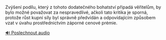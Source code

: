 
Zvýšení podílu, který z tohoto dodatečného bohatství připadá věřitelům, by bylo možné považovat za nespravedlivé, ačkoli tato kritika je sporná, protože růst kupní síly byl správně předvídán a odpovídajícím způsobem vzat v úvahu prostřednictvím záporné cenové prémie.

[🔊 Poslechnout audio](/data/7-paragraphs/audio/chapter_79/para_013-Zven-podlu-kter-z-tohoto-dodatenho-bohatst.mp3)
